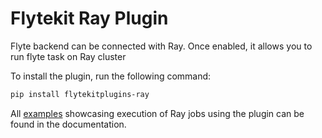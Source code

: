 # Flytekit Ray Plugin

Flyte backend can be connected with Ray. Once enabled, it allows you to run flyte task on Ray cluster

To install the plugin, run the following command:

```bash
pip install flytekitplugins-ray
```

All [examples](https://docs.flyte.org/en/latest/flytesnacks/examples/ray_plugin/index.html) showcasing execution of Ray jobs using the plugin can be found in the documentation.
